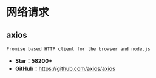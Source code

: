 # 网络请求

## axios

    Promise based HTTP client for the browser and node.js

* **Star：58200+**
* **GitHub：**<https://github.com/axios/axios>